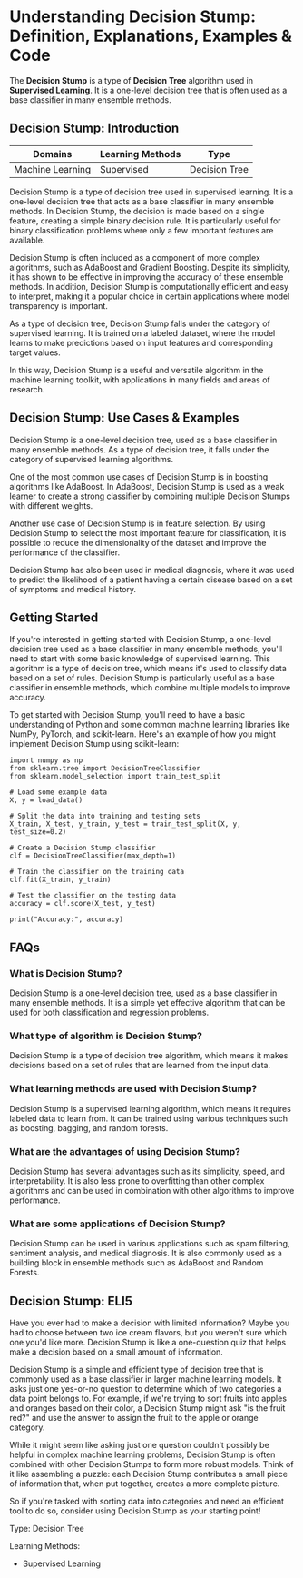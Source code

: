 # Understanding Decision Stump: Definition, Explanations, Examples & Code

The **Decision Stump** is a type of **Decision Tree** algorithm used in
**Supervised Learning**. It is a one-level decision tree that is often used as
a base classifier in many ensemble methods.

## Decision Stump: Introduction

Domains | Learning Methods | Type  
---|---|---  
Machine Learning | Supervised | Decision Tree  
  
Decision Stump is a type of decision tree used in supervised learning. It is a
one-level decision tree that acts as a base classifier in many ensemble
methods. In Decision Stump, the decision is made based on a single feature,
creating a simple binary decision rule. It is particularly useful for binary
classification problems where only a few important features are available.

Decision Stump is often included as a component of more complex algorithms,
such as AdaBoost and Gradient Boosting. Despite its simplicity, it has shown
to be effective in improving the accuracy of these ensemble methods. In
addition, Decision Stump is computationally efficient and easy to interpret,
making it a popular choice in certain applications where model transparency is
important.

As a type of decision tree, Decision Stump falls under the category of
supervised learning. It is trained on a labeled dataset, where the model
learns to make predictions based on input features and corresponding target
values.

In this way, Decision Stump is a useful and versatile algorithm in the machine
learning toolkit, with applications in many fields and areas of research.

## Decision Stump: Use Cases & Examples

Decision Stump is a one-level decision tree, used as a base classifier in many
ensemble methods. As a type of decision tree, it falls under the category of
supervised learning algorithms.

One of the most common use cases of Decision Stump is in boosting algorithms
like AdaBoost. In AdaBoost, Decision Stump is used as a weak learner to create
a strong classifier by combining multiple Decision Stumps with different
weights.

Another use case of Decision Stump is in feature selection. By using Decision
Stump to select the most important feature for classification, it is possible
to reduce the dimensionality of the dataset and improve the performance of the
classifier.

Decision Stump has also been used in medical diagnosis, where it was used to
predict the likelihood of a patient having a certain disease based on a set of
symptoms and medical history.

## Getting Started

If you're interested in getting started with Decision Stump, a one-level
decision tree used as a base classifier in many ensemble methods, you'll need
to start with some basic knowledge of supervised learning. This algorithm is a
type of decision tree, which means it's used to classify data based on a set
of rules. Decision Stump is particularly useful as a base classifier in
ensemble methods, which combine multiple models to improve accuracy.

To get started with Decision Stump, you'll need to have a basic understanding
of Python and some common machine learning libraries like NumPy, PyTorch, and
scikit-learn. Here's an example of how you might implement Decision Stump
using scikit-learn:

    
    
    
    import numpy as np
    from sklearn.tree import DecisionTreeClassifier
    from sklearn.model_selection import train_test_split
    
    # Load some example data
    X, y = load_data()
    
    # Split the data into training and testing sets
    X_train, X_test, y_train, y_test = train_test_split(X, y, test_size=0.2)
    
    # Create a Decision Stump classifier
    clf = DecisionTreeClassifier(max_depth=1)
    
    # Train the classifier on the training data
    clf.fit(X_train, y_train)
    
    # Test the classifier on the testing data
    accuracy = clf.score(X_test, y_test)
    
    print("Accuracy:", accuracy)
    
    

## FAQs

### What is Decision Stump?

Decision Stump is a one-level decision tree, used as a base classifier in many
ensemble methods. It is a simple yet effective algorithm that can be used for
both classification and regression problems.

### What type of algorithm is Decision Stump?

Decision Stump is a type of decision tree algorithm, which means it makes
decisions based on a set of rules that are learned from the input data.

### What learning methods are used with Decision Stump?

Decision Stump is a supervised learning algorithm, which means it requires
labeled data to learn from. It can be trained using various techniques such as
boosting, bagging, and random forests.

### What are the advantages of using Decision Stump?

Decision Stump has several advantages such as its simplicity, speed, and
interpretability. It is also less prone to overfitting than other complex
algorithms and can be used in combination with other algorithms to improve
performance.

### What are some applications of Decision Stump?

Decision Stump can be used in various applications such as spam filtering,
sentiment analysis, and medical diagnosis. It is also commonly used as a
building block in ensemble methods such as AdaBoost and Random Forests.

## Decision Stump: ELI5

Have you ever had to make a decision with limited information? Maybe you had
to choose between two ice cream flavors, but you weren't sure which one you'd
like more. Decision Stump is like a one-question quiz that helps make a
decision based on a small amount of information.

Decision Stump is a simple and efficient type of decision tree that is
commonly used as a base classifier in larger machine learning models. It asks
just one yes-or-no question to determine which of two categories a data point
belongs to. For example, if we're trying to sort fruits into apples and
oranges based on their color, a Decision Stump might ask "is the fruit red?"
and use the answer to assign the fruit to the apple or orange category.

While it might seem like asking just one question couldn't possibly be helpful
in complex machine learning problems, Decision Stump is often combined with
other Decision Stumps to form more robust models. Think of it like assembling
a puzzle: each Decision Stump contributes a small piece of information that,
when put together, creates a more complete picture.

So if you're tasked with sorting data into categories and need an efficient
tool to do so, consider using Decision Stump as your starting point!

Type: Decision Tree

Learning Methods:

  * Supervised Learning